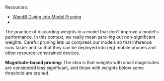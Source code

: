 Resources:
- [WandB Diving into Model Pruning](https://wandb.ai/authors/pruning/reports/Diving-Into-Model-Pruning-in-Deep-Learning--VmlldzoxMzcyMDg)
- 

The practice of discarding weights in a model that don't improve a model's performance. In this context, we really mean *zero-ing* out non-significant weights.
Careful pruning lets us compress our models so that inference runs faster and so that they can be deployed into (eg) mobile phones and other resource-constrained devices.

**Magnitude-based pruning**: The idea is that weights with small magnitudes are considered less significant, and those with weights below some threshold are pruned. 